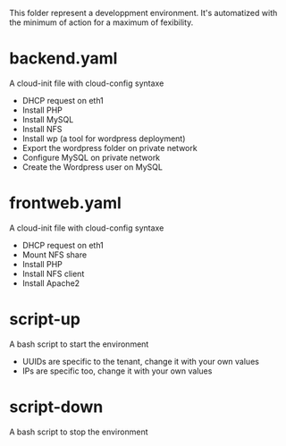 This folder represent a developpment environment. It's automatized with the minimum of action for a maximum of fexibility.

# backend.yaml

A cloud-init file with cloud-config syntaxe

  * DHCP request on eth1
  * Install PHP
  * Install MySQL
  * Install NFS
  * Install wp (a tool for wordpress deployment)
  * Export the wordpress folder on private network
  * Configure MySQL on private network
  * Create the Wordpress user on MySQL

# frontweb.yaml

A cloud-init file with cloud-config syntaxe

  * DHCP request on eth1
  * Mount NFS share
  * Install PHP
  * Install NFS client
  * Install Apache2

# script-up

A bash script to start the environment

  * UUIDs are specific to the tenant, change it with your own values
  * IPs are specific too, change it with your own values

# script-down

A bash script to stop the environment
